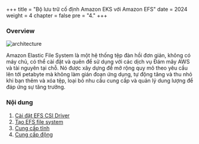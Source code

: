 +++
title = "Bộ lưu trữ cố định Amazon EKS với Amazon EFS"
date = 2024
weight = 4
chapter = false
pre = "4."
+++

### Overview

![architecture](/images/4-efs/architecture.png)

Amazon Elastic File System là một hệ thống tệp đàn hồi đơn giản, không có máy chủ, có thể cài đặt và quên để sử dụng với các dịch vụ Đám mây AWS và tài nguyên tại chỗ. Nó được xây dựng để mở rộng quy mô theo yêu cầu lên tới petabyte mà không làm gián đoạn ứng dụng, tự động tăng và thu nhỏ khi bạn thêm và xóa tệp, loại bỏ nhu cầu cung cấp và quản lý dung lượng để đáp ứng sự tăng trưởng.

### Nội dung

1.  [Cài đặt EFS CSI Driver](1-install-efs-csi)
2.  [Tạo EFS file system](2-create-efs-file-system)
3.  [Cung cấp tĩnh](3-static-provisioning)
4.  [Cung cấp động](4-dynamic-provisioning)

